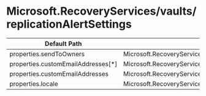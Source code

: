 # Microsoft.RecoveryServices/vaults/replicationAlertSettings

| Default Path | Alias |
|---|---|
| properties.sendToOwners | Microsoft.RecoveryServices/vaults/replicationAlertSettings/sendToOwners |
| properties.customEmailAddresses[*] | Microsoft.RecoveryServices/vaults/replicationAlertSettings/customEmailAddresses[*] |
| properties.customEmailAddresses | Microsoft.RecoveryServices/vaults/replicationAlertSettings/customEmailAddresses |
| properties.locale | Microsoft.RecoveryServices/vaults/replicationAlertSettings/locale |

